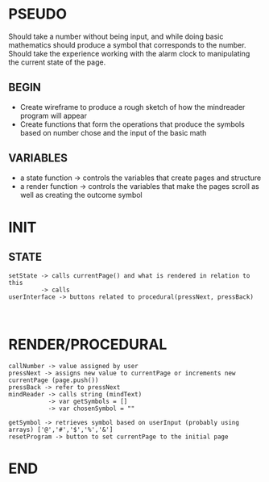 # PSEUDO
Should take a number without being input, and while doing basic mathematics should produce a symbol that corresponds to the number. Should take the experience working with the alarm clock to manipulating the current state of the page.
## BEGIN
- Create wireframe to produce a rough sketch of how the mindreader program will appear
- Create functions that form the operations that produce the symbols based on number chose and the input of the basic math

## VARIABLES
- a state function -> controls the variables that create pages and structure
- a render function -> controls the variables that make the pages scroll as well as creating the outcome symbol


# INIT
## STATE
    setState -> calls currentPage() and what is rendered in relation to this
             -> calls 
    userInterface -> buttons related to procedural(pressNext, pressBack)
<br>

# RENDER/PROCEDURAL
    callNumber -> value assigned by user
    pressNext -> assigns new value to currentPage or increments new currentPage (page.push())
    pressBack -> refer to pressNext
    mindReader -> calls string (mindText)
               -> var getSymbols = []
               -> var chosenSymbol = ""
    
    getSymbol -> retrieves symbol based on userInput (probably using arrays) ['@','#','$','%','&']
    resetProgram -> button to set currentPage to the initial page
# END

<br>

